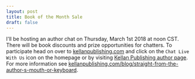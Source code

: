 ```yaml
---
layout: post
title: Book of the Month Sale
draft: false
---
```


I'll be hosting an author chat on Thursday, March 1st 2018 at noon CST. There will be book discounts and prize opportunities for chatters. To participate head on over to [kellanpublishing.com](http://kellanpublishing.com/) and click on the `Chat Live With Us` icon on the homepage or by visiting [Kellan Publishing author page](http://kellanpublishing.com/kate-sebeny). For more information see [kellanpublishing.com/blog/straight-from-the-author-s-mouth-or-keyboard](http://kellanpublishing.com/blog/straight-from-the-author-s-mouth-or-keyboard).